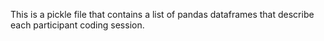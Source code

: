 This is a pickle file that contains a list of pandas dataframes that describe each participant coding session.

